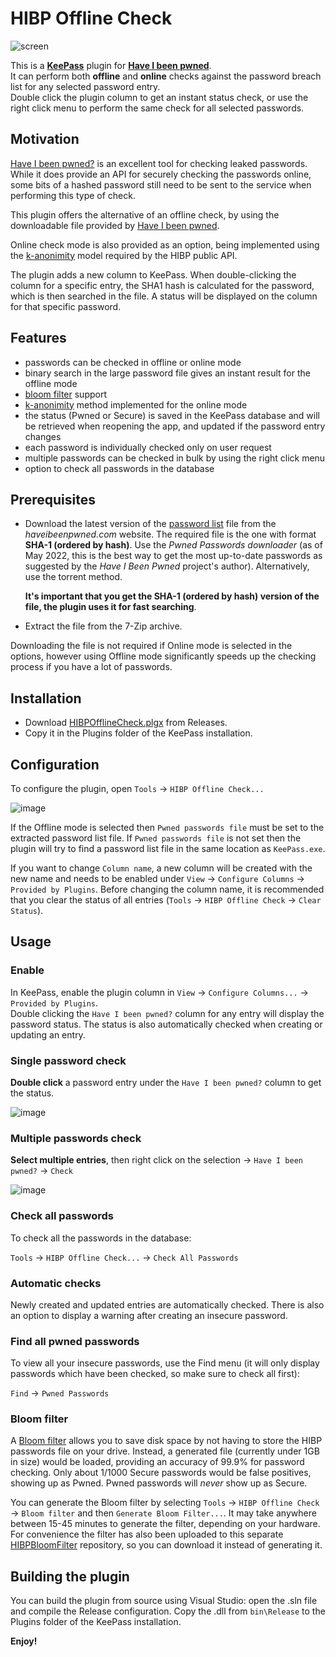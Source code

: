 # HIBP Offline Check

![screen](https://user-images.githubusercontent.com/981184/37559417-71ac2bc4-2a2e-11e8-8e3d-5877d9d7a999.png)

This is a __[KeePass](https://keepass.info/)__ plugin for __[Have I been pwned](https://haveibeenpwned.com/)__.    
It can perform both __offline__ and __online__ checks against the password breach list for any selected password entry.    
Double click the plugin column to get an instant status check, or use the right click menu to perform the same check for all selected passwords.

## Motivation

[Have I been pwned?](https://haveibeenpwned.com/) is an excellent tool for checking leaked passwords.
While it does provide an API for securely checking the passwords online, some bits of a hashed password still need to be sent to the service when performing this type of check.

This plugin offers the alternative of an offline check, by using the downloadable file provided by [Have I been pwned](https://haveibeenpwned.com/).    

Online check mode is also provided as an option, being implemented using the [k-anonimity](https://haveibeenpwned.com/API/v2#SearchingPwnedPasswordsByRange) model required by the HIBP public API.

The plugin adds a new column to KeePass. When double-clicking the column for a specific entry, the SHA1 hash is calculated for the password, which is then searched in the file. A status will be displayed on the column for that specific password.

## Features

- passwords can be checked in offline or online mode
- binary search in the large password file gives an instant result for the offline mode
- [bloom filter](https://en.wikipedia.org/wiki/Bloom_filter) support
- [k-anonimity](https://haveibeenpwned.com/API/v2#SearchingPwnedPasswordsByRange) method implemented for the online mode
- the status (Pwned or Secure) is saved in the KeePass database and will be retrieved when reopening the app, and updated if the password entry changes
- each password is individually checked only on user request
- multiple passwords can be checked in bulk by using the right click menu
- option to check all passwords in the database

## Prerequisites

- Download the latest version of the [password list](https://haveibeenpwned.com/Passwords) file from the _haveibeenpwned.com_ website. The required file is the one with format **SHA-1 (ordered by hash)**. Use the _Pwned Passwords downloader_ (as of May 2022, this is the best way to get the most up-to-date passwords as suggested by the _Have I Been Pwned_ project's author). Alternatively, use the torrent method.

    __It's important that you get the SHA-1 (ordered by hash) version of the file, the plugin uses it for fast searching__.

- Extract the file from the 7-Zip archive.

Downloading the file is not required if Online mode is selected in the options, however using Offline mode significantly speeds up the checking process if you have a lot of passwords. 

## Installation

- Download [HIBPOfflineCheck.plgx](https://github.com/mihaifm/HIBPOfflineCheck/releases/latest) from Releases.
- Copy it in the Plugins folder of the KeePass installation.

## Configuration

To configure the plugin, open `Tools` -> `HIBP Offline Check...`

![image](https://user-images.githubusercontent.com/981184/209883257-0232c11f-0a2c-4f1d-b3c0-fa18b5b3c7bc.png)

If the Offline mode is selected then `Pwned passwords file` must be set to the extracted password list file. If `Pwned passwords file` is not set then the plugin will try to find a password list file in the same location as `KeePass.exe`.

If you want to change `Column name`, a new column will be created with the new name and needs to be enabled under `View` -> `Configure Columns` -> `Provided by Plugins`. Before changing the column name, it is recommended that you clear the status of all entries (`Tools` -> `HIBP Offline Check` -> `Clear Status`).

## Usage

### Enable

In KeePass, enable the plugin column in `View` -> `Configure Columns...` -> `Provided by Plugins`.     
Double clicking the `Have I been pwned?` column for any entry will display the password status. The status is also automatically checked when creating or updating an entry.

### Single password check

__Double click__ a password entry under the `Have I been pwned?` column to get the status.

![image](https://user-images.githubusercontent.com/981184/46235975-6ce7d700-c385-11e8-9a1e-2d473d825ba1.png)    
    
### Multiple passwords check

__Select multiple entries__, then right click on the selection -> `Have I been pwned?` -> `Check`
    
![image](https://user-images.githubusercontent.com/981184/64819685-86465b00-d5b7-11e9-8e81-e95b31acbfd7.png)
        
### Check all passwords 

To check all the passwords in the database:    

`Tools` -> `HIBP Offline Check...` -> `Check All Passwords`

### Automatic checks

Newly created and updated entries are automatically checked. There is also an option to display a warning after creating an insecure password. 

### Find all pwned passwords

To view all your insecure passwords, use the Find menu (it will only display passwords which have been checked, so make sure to check all first):

`Find` -> `Pwned Passwords`

### Bloom filter

A [Bloom filter](https://en.wikipedia.org/wiki/Bloom_filter) allows you to save disk space by not having to store the HIBP passwords file on your drive. Instead, a generated file (currently under 1GB in size) would be loaded, providing an accuracy of 99.9% for password checking. Only about 1/1000 Secure passwords would be false positives, showing up as Pwned. Pwned passwords will *never* show up as Secure.

You can generate the Bloom filter by selecting `Tools` -> `HIBP Offline Check` -> `Bloom filter` and then `Generate Bloom Filter...`.
It may take anywhere between 15-45 minutes to generate the filter, depending on your hardware. For convenience the filter has also been uploaded to this separate [HIBPBloomFilter](https://github.com/mihaifm/HIBPBloomFilter) repository, so you can download it instead of generating it.

## Building the plugin

You can build the plugin from source using Visual Studio: open the .sln file and compile the Release configuration.
Copy the .dll from `bin\Release` to the Plugins folder of the KeePass installation.

**Enjoy!**

